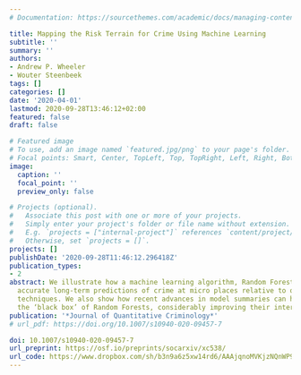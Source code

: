 ```yaml
---
# Documentation: https://sourcethemes.com/academic/docs/managing-content/

title: Mapping the Risk Terrain for Crime Using Machine Learning
subtitle: ''
summary: ''
authors:
- Andrew P. Wheeler
- Wouter Steenbeek
tags: []
categories: []
date: '2020-04-01'
lastmod: 2020-09-28T13:46:12+02:00
featured: false
draft: false

# Featured image
# To use, add an image named `featured.jpg/png` to your page's folder.
# Focal points: Smart, Center, TopLeft, Top, TopRight, Left, Right, BottomLeft, Bottom, BottomRight.
image:
  caption: ''
  focal_point: ''
  preview_only: false

# Projects (optional).
#   Associate this post with one or more of your projects.
#   Simply enter your project's folder or file name without extension.
#   E.g. `projects = ["internal-project"]` references `content/project/deep-learning/index.md`.
#   Otherwise, set `projects = []`.
projects: []
publishDate: '2020-09-28T11:46:12.296418Z'
publication_types:
- 2
abstract: We illustrate how a machine learning algorithm, Random Forests, can provide
  accurate long-term predictions of crime at micro places relative to other popular
  techniques. We also show how recent advances in model summaries can help to open
  the ‘black box’ of Random Forests, considerably improving their interpretability.
publication: '*Journal of Quantitative Criminology*'
# url_pdf: https://doi.org/10.1007/s10940-020-09457-7

doi: 10.1007/s10940-020-09457-7
url_preprint: https://osf.io/preprints/socarxiv/xc538/
url_code: https://www.dropbox.com/sh/b3n9a6z5xw14rd6/AAAjqnoMVKjzNQnWP9eu7M1ra?dl=0
---
```

